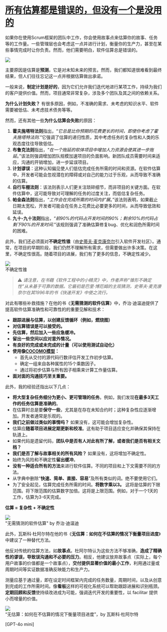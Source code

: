 # [所有估算都是错误的，但没有一个是没用的](https://newsletter.techworld-with-milan.com/p/all-estimations-are-wrong-but-none)

如果你在使用Scrum框架的团队中工作，你会使用故事点来估算你的故事、任务等的工作量。一些管理层也会考虑这一点并进行计划，衡量你的生产力，甚至在某些事情完成时让你负责。然而，他们需要明白，软件估算总是错误的。

![](https://scillidan.github.io/image_post/all-estimations-are-wrong-but-none-are-useful_01.webp)

主要原因是估算是**预测**，它是对未知未来的预言。然而，我们都知道很难看到最终结果，但人们往往忘记这一点并根据估算做出承诺。

一般来说，**制定计划是好的**，因为它们允许我们迭代地进行某项工作，持续为我们的客户提供价值。然而，项目通常非常复杂，涉及多个团队及其之间的依赖关系。

**为什么计划失败？** 有很多原因，例如，不准确的需求、未考虑的知识水平、软件需要被低估、未考虑技术债务等等。

然而，还有其他一些**为什么估算会失败**的原因：

1. **霍夫施塔特法则**指出，“_它总是比你预期的花费更长的时间，即使你考虑了霍夫施塔特法则._”它强调了估算的递归性质，其中考虑任务的复杂性和人类的乐观态度往往导致低估。
2. **布鲁克法则**指出，“_在一个拖延的软体项目中增加人力资源会使其进一步拖延_。”该法则强调增加团队规模加速项目的负面影响。新团队成员需要时间来适应，沟通的开销增加，进一步延误项目。
3. **计划谬误**：这种认知偏见使人们低估完成任务所需的时间和资源。在软件估算中，开发者可能会忽视潜在的障碍或对自己的能力过于乐观，从而导致不准确的估算。
4. **自行车棚法则**：该法则表示人们更关注琐碎细节，而非项目的关键方面。在软件估算中，这可能导致对可理解的任务的过度关注，而低估复杂任务。
5. **帕金森法则**指出，“_工作会在完成所需的时间内扩展_。”该法则表明，如果截止日期太宽松，开发者可能会在任务上花费比必要更多的时间，从而导致低效和延误。
6. **九十-九十法则**指出，“_前90%的代码占开发时间的90%；剩余10%的代码占剩下90%的开发时间._”该规则强调了准确估算修复bug、优化和润色所需时间的困难。

此外，我们还必须面对**不确定性锥**（由[史蒂夫·麦克康奈尔](http://www.stevemcconnell.com/)引入软件开发社区）。通常，在项目的早期阶段，我们仍然不理解所有需求，但需要做出许多决策。在这里，不确定性很高。随着项目的进展，我们有了更多的信息，不确定性减少。

![](https://scillidan.github.io/image_post/all-estimations-are-wrong-but-none-are-useful_02.webp)  
不确定性锥

> ⚠️ _请注意，在书籍《软件工程中的小精灵》中，作者声称“锥形不确定性”从未基于可靠的数据。它最初是巴里·博厄姆的主观猜测，史蒂夫·麦克康奈尔在其1996年的书《快速开发》中使之流行。_

对此有哪些补救措施？在他的书《**无需猜测的软件估算**》中，乔治·迪温迪提供了提高软件估算准确性和可靠性的的重要见解和技术：

- **跟踪进展与估算，以创建反馈循环（例如，燃烧图）**
- **对估算错误是可以接受的。**
- **先估算，然后加入一些应急缓冲。**
- **留出一些空间以应对意外情况。**
- **有良好的完成或未完成的计量（可以使用测试自动化）**
- **使用像[COCOMO模型](https://www.educative.io/answers/what-is-the-cocomo-model)：**
	- 首先从交付的源代码行数评估开发工作初步估算。
	- 确定一组来自各种属性的15个乘数因子。
	- 通过将初步估算与所有因子相乘来计算工作量估算。
- **面对面的沟通技巧至关重要。**

此外，我的经验还指出以下几点：

- **将大型复杂任务细分为更小、更可管理的任务**。例如，我们发现**在最多3天工作的任务估算是准确的**。
- 在估算时总是要**保守一些**，尤其是在存在未知合约时；这种复杂性应逐渐增加。开发者通常是乐观的。
- **我们之前做过类似的事情吗？** 如果没有，这可能会增加复杂性。
- 估算应**随着项目进展定期更新和校准**。这有助于项目适应变化并确保其保持在轨道上。
- 如果代码是遗留代码，**团队中是否有人对此有所了解，或者我们是否有相关文档？**
- **我们是否了解与故事相关的所有风险？** 如果没有，这将增加不确定性。
- 始终为风险和不确定性**留出缓冲**。
- **没有一种适合所有的方法**来进行软件估算。不同的项目和上下文需要不同的方法。
- 从字典中删除“**快速、简单、直接、容易**”及所有类似的词。绝不要使用它们。
- 为了安全起见，估算完成任务所需的时间。**将数字乘以3。** 这将是估算的下限范围。将下限范围的估算数字加倍。这将是上限范围。例如，对于一个1天的工作，估算为3-6天完成。

**估算 = 复杂性 + 不确定性**

[![](https://scillidan.github.io/image_post/all-estimations-are-wrong-but-none-are-useful_03.webp)](https://amzn.to/3O0y2SV)  
"无需猜测的软件估算" by 乔治·迪温迪

此外，瓦斯科·杜阿尔特在他的书《**无估算：如何在不估算的情况下衡量项目进度**》中建议了一种替代方法。

他反对传统的估算方法，如**故事点**。杜阿尔特认为这些方法不够准确，**造成了精确性的谬误，导致误沟通和不必要的压力**。相反，他建议放弃故事点（实际上，每个用户故事的价值都是一个故事点），**交付提供显著价值的最小工作**，利用通过量或周期时间等实证数据准确反映能力和生产力。

测量应基于通过量，即在设定时间框架内完成的任务数量，周期时间，以及从创意到完成的工作所需时间。像**看板**这样的可视化系统可以帮助跟踪进展和识别瓶颈。**定期回顾和反馈**使持续改进成为可能，强调迭代开发的重要性，以 facilitar 提供小而增量的价值。

![](https://scillidan.github.io/image_post/all-estimations-are-wrong-but-none-are-useful_04.webp)  
“无估算：如何在不估算的情况下衡量项目进度”，by 瓦斯科·杜阿尔特

[GPT-4o mini]

